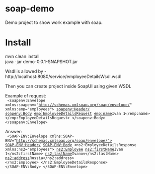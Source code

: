 # soap-demo

Demo project to show work example with soap.

# Install
mvn clean install
<br>java -jar demo-0.0.1-SNAPSHOT.jar

Wsdl is allowed by - http://localhost:8080/service/employeeDetailsWsdl.wsdl

Then you can create project inside SoapUI using given WSDL

Example of request:<br>
<code>
<soapenv:Envelope xmlns:soapenv="http://schemas.xmlsoap.org/soap/envelope/" xmlns:emp="employees">
   <soapenv:Header/>
   <soapenv:Body>
      <emp:EmployeeDetailsRequest>
         <emp:name>Ivan 1</emp:name>
      </emp:EmployeeDetailsRequest>
   </soapenv:Body>
</soapenv:Envelope>
</code>

Answer:<br>
<code>
<SOAP-ENV:Envelope xmlns:SOAP-ENV="http://schemas.xmlsoap.org/soap/envelope/">
   <SOAP-ENV:Header/>
   <SOAP-ENV:Body>
      <ns2:EmployeeDetailsResponse xmlns:ns2="employees">
         <ns2:Employee>
            <ns2:firstName>Ivan 1</ns2:firstName>
            <ns2:lastName>Ivanov</ns2:lastName>
            <ns2:address>Russia</ns2:address>
         </ns2:Employee>
      </ns2:EmployeeDetailsResponse>
   </SOAP-ENV:Body>
</SOAP-ENV:Envelope>
</code>

